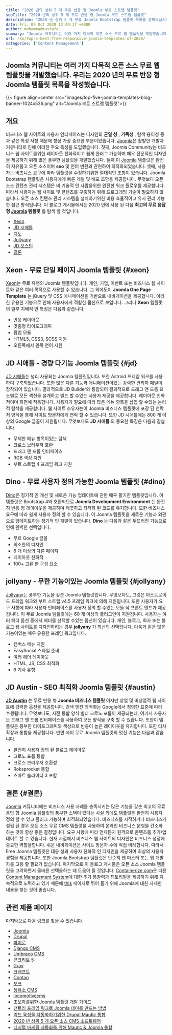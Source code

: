 ```yaml
---
title: "2020 년의 상위 5 개 무료 반응 형 Joomla 부트 스트랩 템플릿" 
seoTitle: "2020 년의 상위 5 개 무료 반응 형 Joomla 부트 스트랩 템플릿" 
description: "2020 년 상위 5 개 무료 Joomla Bootstrap 템플릿 목록을 살펴보십시오. 비즈니스 웹 사이트의 디자인 및 사용자 경험에 맞는 최고의 것을 선택하십시오." 
date: Fri, 09 Oct 2020 13:49:17 +0000
author: muhammadmustafa
summary: "Joomla 커뮤니티는 여러 가지 다목적 오픈 소스 무료 웹 템플릿을 개발했습니다. 우리는 2020 년의 무료 반응 형 Joomla 템플릿 목록을 작성했습니다." 
url: /ko/top-5-best-free-responsive-joomla-templates-of-2020/
categories: ['Content Management']
---
```


## Joomla 커뮤니티는 여러 가지 다목적 오픈 소스 무료 웹 템플릿을 개발했습니다. 우리는 2020 년의 무료 반응 형 Joomla 템플릿 목록을 작성했습니다.

{{< figure align=center src="images/top-five-joomla-templates-blog-banner-1024x536.png" alt="Joomla 부트 스트랩 템플릿">}}


## 개요
비즈니스 웹 사이트의 사용자 인터페이스는 디자인의  **균일 성** ,  **가독성**  , 탐색 용이성 등과 같은 특정 사항 때문에 항상 가장 중요한 부분이었습니다. [Joomla][1]은 활발한 개발자 커뮤니티로 인해 이러한 주요 특성을 도입했습니다. 첫째, Joomla Community는 비즈니스 웹 사이트를위한 레이아웃 친화적이고 쉽게 플러그 가능하며 매우 전문적인 디자인을 제공하기 위해 많은 풍부한 템플릿을 개발했습니다. 둘째,이 [Joomla][1] 템플릿은 완전히 자유롭고 오픈 소스이며  **seo**  및 언어 변환과 관련하여 최적화되었습니다. 셋째, 사용자는 비즈니스 요구에 따라 템플릿을 수정하기위한 절대적인 조항이 있습니다. Joomla Bootstrap 템플릿은 사용자에게 빠른 개발 및 배포 조항을 제공합니다. 무엇보다 오픈 소스 컨텐츠 관리 시스템은 비 기술적 인 사람을위한 완전한 워크 플로우를 제공합니다. 따라서 사용자는 웹 사이트 및 콘텐츠를 구축하기 위해 프로그래밍 기술이 필요하지 않습니다. 오픈 소스 컨텐츠 관리 시스템을 설치하기위한 비용 효율적이고 유지 관리 가능한 접근 방식입니다. 이 블로그 게시물에서는 2020 년에 사용 된 다음 **최고의 무료 응답 형 [Joomla][1] 템플릿**  를 탐색 할 것입니다.
  * [Xeon][2]
  * [JD 시애틀][3]
  * [디노][4]
  * [Jollyany][5]
  * [JD 오스틴][6]
  * [결론][7]

##  **Xeon** - **무료 단일 페이지 Joomla 템플릿**  {#xeon}

[Xeon][8]는 무료 유행의 Joomla 템플릿입니다. 개인, 기업, 이벤트 또는 비즈니스 웹 사이트와 같은 여러 목적으로 사용할 수 있습니다. 그 외에도이  **Joomla One Page Template**  는 jQuery 및 CSS 애니메이션을 기반으로 내비게이션을 제공합니다. 이러한 유용한 기능으로 인해 사용자에게 적합한 옵션으로 보입니다.
그러나  **Xeon**  템플릿의 일부 지배적 인 특징은 다음과 같습니다.
  * 반응 레이아웃
  * 맞춤형 타이포그래피
  * 팝업 모듈
  * HTML5, CSS3, SCSS 지원
  * 오른쪽에서 왼쪽 언어 지원

##  **JD 시애틀** - **경량 다기능 Joomla 템플릿**  {#jd}

[JD 시애틀][9]는 널리 사용되는 Joomla 템플릿입니다. 또한 Astroid 프레임 워크를 사용하여 구축되었습니다. 또한 많은 다른 기능과 애니메이션이있는 강력한 관리자 패널이 장착되어 있습니다. 결과적으로 JD Builder와 통합되어 결과적으로 드래그 앤 드롭 요소별로 모든 섹션을 설계하고 빌드 할 수있는 사용자 제공을 제공합니다. 레이아웃 친화적이며 화면에 적응합니다. 사용자가 필요에 따라 많은 메뉴 항목을 삽입 할 수있는 논리적 탐색을 제공합니다. 웹 사이트 소유자는이 Joomla 비즈니스 템플릿에 포장 된 연락처 양식을 통해 사이트 방문자에게 연락 할 수 있습니다. 또한 JD 시애틀에는 800 개 이상의 Google 글꼴이 지원됩니다.
무엇보다도  **JD 시애틀**  의 중요한 특징은 다음과 같습니다.
  * 무제한 메뉴 항목이있는 탐색
  * 크로스 브라우저 호환
  * 드래그 앤 드롭 인터페이스
  * RGB 색상 지원
  * 부트 스트랩 4 프레임 워크 지원

##  **Dino** - **무료 사용자 정의 가능한 Joomla 템플릿**  {#dino}

[Dino][10]은 정기적 인 개선 및 새로운 기능 업데이트에 관한 매우 활기찬 템플릿입니다. 이 템플릿은 Bootstrap 4와 호환되므로  **Joomla Development Environment**  는 완전히 반응 형 레이아웃을 제공하며 깨끗하고 최적화 된 코드를 유지합니다. 또한 비즈니스 요구에 따라 쉽게 사용자 정의 할 수 있습니다. 이 Joomla 템플릿을 새로운 기능과 외관으로 업데이트하는 정기적 인 개발이 있습니다.
 **Dino** 는 다음과 같은 두드러진 기능으로 인해 완벽한 선택입니다.
  * 무료 Google 글꼴
  * 최소한의 디자인
  * 6 개 이상의 다른 페이지
  * 레이아웃 친화적
  * 100+ 고유 한 구성 요소

##  **jollyany** - **무한 기능이있는 Joomla 템플릿**  {#jollyany}

[Jollyany][11]는 풍부한 기능을 갖춘 Joomla 템플릿입니다. 무엇보다도, 그것은 아스트로이드 프레임 워크와 부트 스트랩 v4.5 프레임 워크에 의해 지원됩니다. 또한 사용자가 요구 사항에 따라 사용자 인터페이스를 사용자 정의 할 수있는 모듈 식 프론트 엔드가 제공됩니다. 이 무료 Joomla 템플릿에는 60 개 이상의 플러그인이 지원됩니다. 사용자는 여러 헤더 옵션 중에서 헤더를 선택할 수있는 옵션이 있습니다. 개인, 블로그, 회사 또는 블로그 웹 사이트를 디자인하려는 경우  **jollyany**  가 최선의 선택입니다.
다음과 같은 많은 기능이있는 매우 유용한 프레임 워크입니다.
  * 캔버스 메뉴 지원
  * EasySocial 스타일 준비
  * 여러 헤더 레이아웃
  * HTML, JS, CSS 최적화
  * 6 기사 유형

##  **JD Austin** - **SEO 최적화 Joomla 템플릿**  {#austin}

 **[JD Austin][12]** 는 무료 반응 형 **Joomla 비즈니스 템플릿** 이지만 상업 및 비상업적 웹 사이트에 강력한 옵션을 제공합니다. 검색 엔진 최적화는 Google에서 정의한 표준에 따라 수행됩니다. 무엇보다도, 사전 통합 양식 빌더 크로노 포름이 제공되는데, 여기서 사용자는 드래그 앤 드롭 인터페이스를 사용하여 모든 양식을 구축 할 수 있습니다. 또한이 템플릿은 풍부한 타이포그래피와 색상으로 반응이 높은 레이아웃을 유지합니다. 또한 타사 확장과 통합을 제공합니다.
반면 에이 무료 Joomla 템플릿의 멋진 기능은 다음과 같습니다.
  * 완전히 사용자 정의 된 블로그 레이아웃
  * 크로노 포름 통합
  * 크로스 브라우저 호환성
  * Roksprocket 통합
  * 스마트 슬라이더 3 포함

## 결론  {#결론}

[Joomla][1] 커뮤니티에는 비즈니스 사용 사례를 충족시키는 많은 기능을 갖춘 최고의 무료 응답 형 Joomla 템플릿의 풍부한 스택이 있다는 사실 외에도 템플릿은 완전히 사용자 정의 할 수 있고 플러그 가능하며 최적화되었습니다. 비즈니스를 시작하거나 비즈니스가 설립 된 경우 오픈 소스 무료 CMS 템플릿을 사용하여 온라인 비즈니스 운영을 간소화하는 것이 항상 좋은 결정입니다. 요구 사항에 따라 언제든지 원격으로 콘텐츠를 추가/업데이트 할 수 있습니다. 현재 시점에서 비즈니스 웹 사이트의 디자인은 비즈니스 성장에 중요한 역할을합니다. 쉬운 내비게이션은 사이트 방문자 수에 직접 비례합니다. 따라서 Free Joomla 템플릿은 대응 성과 사용자 친화적 인 디자인을 제공하여 최상의 사용자 경험을 제공합니다. 또한 Joomla Bootstrap 템플릿은 단순히 웹 마스터 또는 웹 개발자를 고용 할 필요가 없습니다. 마지막으로,이 블로그 게시물은 오픈 소스 Joomla 템플릿을 고려하면서 올바른 선택을하는 데 도움이 될 것입니다.
[Containerize.com][13]은 다른 [Content Management System][14]에 대한 추가 통찰력과 튜토리얼을 제공하기 위해 지속적으로 노력하고 있기 때문에 [this][1] 페이지로 뛰어 들기 위해 Joomla에 대한 자세한 내용을 찾는 것이 좋습니다.

## 관련 제품 페이지
마지막으로 다음 링크를 찾을 수 있습니다.
  * [Joomla][15]
  * [Drupal][16]
  * [파이로][17]
  * [Django CMS][18]
  * [Umbraco CMS][19]
  * [콘크리트 5][20]
  * [Grav][21]
  * [크래프트][22]
  * [Contao][23]
  * [][24][포크][24]
  * [][24][정유소 CMS][25]
  * [][24][locomotivecms][26]
  * [초보자를위한 Joomla 템플릿 개발 가이드][27]
  * [갠트리 프레임 워크로 Joomla 테마를 만드는 방법][28]
  * [리드 육성을 자동화하기위한 Drupal Mautic 통합][29]
  * [2020 년 상위 5 개 오픈 소스 CMS 소프트웨어][30]
  * [디지털 마케팅 자동화를 위해 Mautic & Joomla 통합][31]



[1]: https://href.li/?https://products.containerize.com/content-management/joomla
[2]: #xeon
[3]: #jd
[4]: #dino
[5]: #jollyany
[6]: #austin
[7]: #Conclusion
[8]: https://www.joomshaper.com/joomla-templates/xeon
[9]: https://www.joomdev.com/products/templates/jd-seattle-template
[10]: https://www.templaza.com/download/joomla-templates/tz_membership/downloadinfo/222-tz-dino.html
[11]: https://www.templaza.com/download/joomla-templates/tz_membership/downloadinfo/223-tz-jollyany.html
[12]: https://www.joomdev.com/products/templates/jd-austin-template
[13]: https://href.li/?https://www.containerize.com/
[14]: https://href.li/?https://products.containerize.com/content-management
[15]: https://products.containerize.com/content-management/joomla
[16]: https://products.containerize.com/content-management/drupal
[17]: https://products.containerize.com/content-management/pyro
[18]: https://products.containerize.com/content-management/django
[19]: https://products.containerize.com/content-management/umbraco
[20]: https://products.containerize.com/content-management/concrete5
[21]: https://products.containerize.com/content-management/grav
[22]: https://products.containerize.com/content-management/craft
[23]: https://products.containerize.com/content-management/contao
[24]: https://products.containerize.com/content-management/fork
[25]: https://products.containerize.com/content-management/refinery-cms
[26]: https://products.containerize.com/content-management/locomotive-cms
[27]: https://blog.containerize.com/content-management/responsive-joomla-templates-tutorial/
[28]: https://blog.containerize.com/content-management/how-to-create-joomla-theme-joomla-gantry-framework/
[29]: https://blog.containerize.com/content-management/drupal-tutorial-automate-lead-growth-with-drupal-mautic/
[30]: https://blog.containerize.com/content-management/top-5-open-source-content-management-systems-for-2020/
[31]: https://blog.containerize.com/content-management/integrate-mautic-with-joomla-for-marketing-automation/
